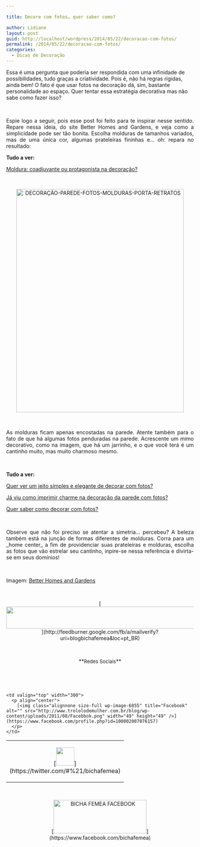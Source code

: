 ```yaml
---

title: Decore com fotos… quer saber como?

author: Lidiane
layout: post
guid: http://localhost/wordpress/2014/05/22/decoracao-com-fotos/
permalink: /2014/05/22/decoracao-com-fotos/
categories:
  - Dicas de Decoração
---
```

Essa é uma pergunta que poderia ser respondida com uma infinidade de possibilidades, tudo graças a criatividade. Pois é, não há regras rígidas, ainda bem! O fato é que usar fotos na decoração dá, sim, bastante personalidade ao espaço. Quer tentar essa estratégia decorativa mas não sabe como fazer isso?

&nbsp;

<p align="justify">
  Espie logo a seguir, pois esse post foi feito para te inspirar nesse sentido. Repare nessa ideia, do site Better Homes and Gardens, e veja como a simplicidade pode ser tão bonita. Escolha molduras de tamanhos variados, mas de uma única cor, algumas prateleiras fininhas e… oh: repara no resultado:
</p>

<!--more-->

**Tudo a ver:**

[Moldura: coadjuvante ou protagonista na decoração?](http://www.decoracaodacasa.com/moldura-quadro-decoracao/) 

&nbsp;

<p align="center">
  <a href="http://www.trololodemulher.com.br/blog/wp-content/uploads/2014/05/DECORAÇÃO-PAREDE-FOTOS-MOLDURAS-PORTA-RETRATOS.jpg"><img class="alignnone size-full wp-image-10018" alt="DECORAÇÃO-PAREDE-FOTOS-MOLDURAS-PORTA-RETRATOS" src="http://www.trololodemulher.com.br/blog/wp-content/uploads/2014/05/DECORAÇÃO-PAREDE-FOTOS-MOLDURAS-PORTA-RETRATOS.jpg" width="450" height="600" /></a>
</p>

&nbsp;

<p align="justify">
  As molduras ficam apenas encostadas na parede. Atente também para o fato de que há algumas fotos penduradas na parede. Acrescente um mimo decorativo, como na imagem, que há um jarrinho, e o que você terá é um cantinho muito, mas muito charmoso mesmo.
</p>

&nbsp;

**Tudo a ver:**

[Quer ver um jeito simples e elegante de decorar com fotos?](http://www.trololodemulher.com.br/2013/09/11/decoracao-parede-fotos/) 

[Já viu como imprimir charme na decoração da parede com fotos?](http://www.decoracaodacasa.com/decoracao-parede-fotos/) 

[Quer saber como decorar com fotos?](http://www.trololodemulher.com.br/2012/08/29/como-decorar-com-fotos/) 

&nbsp;

<p align="justify">
  Observe que não foi preciso se atentar a simetria… percebeu? A beleza também está na junção de formas diferentes de molduras. Corra para um _home center_ a fim de providenciar suas prateleiras e molduras, escolha as fotos que vão estrelar seu cantinho, inpire-se nessa referência e divirta-se em seus domínios!
</p>

&nbsp;

Imagem: [Better Homes and Gardens](http://www.bhg.com/) 

&nbsp;

<p align="center">
  [<img class="alignnone size-full wp-image-8451" title="Assine o Bicha Fêmea grátis!" alt="" src="http://www.trololodemulher.com.br/blog/wp-content/uploads/2012/01/rodapé.png" width="600" height="59" />](http://feedburner.google.com/fb/a/mailverify?uri=blogbichafemea&loc=pt_BR) 
</p>

&nbsp;

<p align="center">
  **<span style="font-size: small;">Redes Sociais</span>**
</p>

&nbsp;

&nbsp;

<table width="600" border="0" cellspacing="0" cellpadding="2">
  <tr>
    <td valign="top" width="300">
      <p align="center">
        [<img class="alignnone size-full wp-image-6857" title="Twitter" alt="" src="http://www.trololodemulher.com.br/blog/wp-content/uploads/2011/08/Twitter.png" width="49" height="49" />](https://twitter.com/#%21/bichafemea) 
      </p>
    </td>
    
    <td valign="top" width="300">
      <p align="center">
        [<img class="alignnone size-full wp-image-6855" title="Facebook" alt="" src="http://www.trololodemulher.com.br/blog/wp-content/uploads/2011/08/Facebbok.png" width="49" height="49" />](https://www.facebook.com/profile.php?id=100002007076157) 
      </p>
    </td>
  </tr>
</table>

&nbsp;

<p style="text-align: center;">
  [<img class="alignnone size-full wp-image-9849" alt="BICHA FEMEA FACEBOOK" src="http://www.trololodemulher.com.br/blog/wp-content/uploads/2014/01/BICHA-FEMEA-FACEBOOK1.png" width="250" height="90" />](https://www.facebook.com/bichafemea) 
</p>